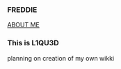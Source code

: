 ### FREDDIE
[ABOUT ME ](https://L1QU3D.github.io/FREDDIE)


### This is L1QU3D 
planning on creation of my own wikki

